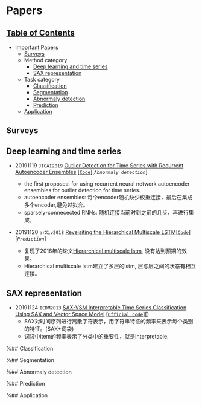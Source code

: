 # Papers

## [Table of Contents]()
- [Important Papers](#Papers)
  - [Surveys](#survey)
  - Method category
    - [Deep learning and time series](#Deep-learning-and-time-series)
    - [SAX representation](#SAX-representation)
  - Task category
    - [Classification](#Classification)
    - [Segmentation](#Segmentation)
    - [Abnormaly detection](#abnoramly-detection)
    - [Prediction](#prediction)
  - [Application](#application)
  
## Surveys


## Deep learning and time series
- 20191119 `JICAI2019` [Outlier Detection for Time Series with Recurrent Autoencoder Ensembles](https://www.ijcai.org/proceedings/2019/0378.pdf) [[`Code`](https://github.com/tungk/OED)][*`Abnormaly detection`*]
  - the first proposeal for using recurrent neural network autoencoder ensembles for outlier detection for time series.
  - autoencoder ensembles: 每个encoder随机缺少权重连接，最后在集成多个encoder,避免过拟合。
  - sparsely-connecected RNNs: 随机连接当前时刻之前的几步，再进行集成。
 
- 20191120 `arXiv2018` [Reveisiting the Hierarchical Multiscale LSTM](https://arxiv.org/abs/1807.03595)[[`Code`](https://github.com/lucaslingle/hm_lstm)][*`Prediction`*]
  - 复现了2016年的论文[Hierarchical multiscale lstm](https://arxiv.org/pdf/1609.01704.pdf), 没有达到预期的效果。
  - Hierarchical multiscale lstm建立了多层的lstm, 层与层之间的状态有相互连接。

## SAX representation
- 20191124 `ICDM2013` [SAX-VSM Interpretable Time Series Classification Using SAX and Vector Space Model](http://citeseerx.ist.psu.edu/viewdoc/download?doi=10.1.1.715.4227&rep=rep1&type=pdf) [[`Official code`](https://github.com/jMotif/sax-vsm_classic)][]
  - SAX对时间序列进行离散字符表示，用字符串特征的频率来表示每个类别的特征。(SAX+词袋)
  - 词袋中item的频率表示了分类中的重要性，就是Interpretable.
  
%## Classification

%## Segmentation

%## Abnormaly detection

%## Prediction

%## Application
